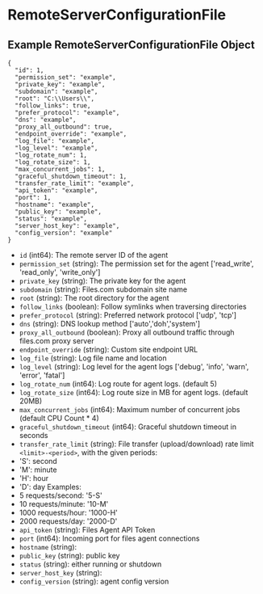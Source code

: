 # RemoteServerConfigurationFile

## Example RemoteServerConfigurationFile Object

```
{
  "id": 1,
  "permission_set": "example",
  "private_key": "example",
  "subdomain": "example",
  "root": "C:\\Users\\",
  "follow_links": true,
  "prefer_protocol": "example",
  "dns": "example",
  "proxy_all_outbound": true,
  "endpoint_override": "example",
  "log_file": "example",
  "log_level": "example",
  "log_rotate_num": 1,
  "log_rotate_size": 1,
  "max_concurrent_jobs": 1,
  "graceful_shutdown_timeout": 1,
  "transfer_rate_limit": "example",
  "api_token": "example",
  "port": 1,
  "hostname": "example",
  "public_key": "example",
  "status": "example",
  "server_host_key": "example",
  "config_version": "example"
}
```

* `id` (int64): The remote server ID of the agent
* `permission_set` (string): The permission set for the agent ['read_write', 'read_only', 'write_only']
* `private_key` (string): The private key for the agent
* `subdomain` (string): Files.com subdomain site name
* `root` (string): The root directory for the agent
* `follow_links` (boolean): Follow symlinks when traversing directories
* `prefer_protocol` (string): Preferred network protocol ['udp', 'tcp']
* `dns` (string): DNS lookup method ['auto','doh','system']
* `proxy_all_outbound` (boolean): Proxy all outbound traffic through files.com proxy server
* `endpoint_override` (string): Custom site endpoint URL
* `log_file` (string): Log file name and location
* `log_level` (string): Log level for the agent logs ['debug', 'info', 'warn', 'error', 'fatal']
* `log_rotate_num` (int64): Log route for agent logs. (default 5)
* `log_rotate_size` (int64): Log route size in MB for agent logs. (default 20MB)
* `max_concurrent_jobs` (int64): Maximum number of concurrent jobs (default CPU Count * 4)
* `graceful_shutdown_timeout` (int64): Graceful shutdown timeout in seconds
* `transfer_rate_limit` (string): File transfer (upload/download) rate limit
 `<limit>-<period>`, with the given periods:
* 'S': second
* 'M': minute
* 'H': hour
* 'D': day
Examples:
* 5 requests/second: '5-S'
* 10 requests/minute: '10-M'
* 1000 requests/hour: '1000-H'
* 2000 requests/day: '2000-D'
* `api_token` (string): Files Agent API Token
* `port` (int64): Incoming port for files agent connections
* `hostname` (string): 
* `public_key` (string): public key
* `status` (string): either running or shutdown
* `server_host_key` (string): 
* `config_version` (string): agent config version
